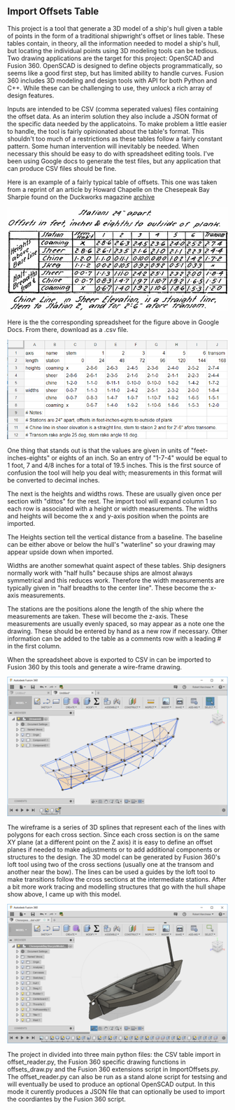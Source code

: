 ## Import Offsets Table

This project is a tool that generate a 3D model of a ship's hull given a table of points in the form of a traditional shipwright's offset or lines table. These tables contain, in theory, all the information needed to model a ship's hull, but locating the individual points using 3D modeling tools can be tedious. Two drawing applications are the target for this project: OpenSCAD and Fusion 360. OpenSCAD is designed to define objects programmatically, so seems like a good first step, but has limited ability to handle curves. Fusion 360 includes 3D modeling and design tools with API for both Python and C++. While these can be challenging to use, they unlock a rich array of design features.

Inputs are intended to be CSV (comma seperated values) files containing the offset data. As an interim solution they also include a JSON format of the specific data needed by the applicatoins. To make problem a little easier to handle, the tool is fairly opinionated about the table's format. This shouldn't too much of a restrictions as these tables follow a fairly constant pattern. Some human intervention will inevitably be needed. When necessary this should be easy to do with spreadsheet editing tools. I've been using Google docs to generate the test files, but any application that can produce CSV files should be fine.

Here is an example of a fairly typical table of offsets. This one was taken from a reprint of an article by Howard Chapelle on the Chesepeak Bay Sharpie found on the Duckworks magazine [archive](https://www.duckworksmagazine.com/04/s/articles/chapelle/index.htm)

![Chesapeake Bay Sharpie Spreadsheet][sharpie_offsets_original]

[sharpie_offsets_original]: https://github.com/bobm123/LinesTable/blob/master/images/ChesapeakeBaySharpie.png

Here is the the corresponding spreadsheet for the figure above in Google Docs. From there, download as a .csv file.

![Chesapeake Bay Sharpie Spreadsheet][sharpie_offsets]

[sharpie_offsets]: https://github.com/bobm123/LinesTable/blob/master/images/sharpie-gdocs-screenshop.png

One thing that stands out is that the values are given in units of "feet-inches-eights" or eights of an inch. So an entry of "1-7-4" would be equal to 1 foot, 7 and 4/8 inches for a total of 19.5 inches. This is the first source of confusion the tool will help you deal with; measurements in this format will be converted to decimal inches.

The next is the heights and widths rows. These are usually given once per section with "dittos" for the rest. The import tool will expand column 1 so each row is associated with a height or width measurements. The widths and heights will become the x and y-axis position when the points are imported.

The Heights section tell the vertical distance from a baseline. The baseline can be either above or below the hull's "waterline" so your drawing may appear upside down when imported. 

Widths are another somewhat quaint aspect of these tables. Ship designers normally work with "half hulls" because ships are almost always symmetrical and this reduces work. Therefore the width measurements are typically given in "half breadths to the center line".  These become the x-axis measurements.

The stations are the positions alone the length of the ship where the measurements are taken. These will become the z-axis. These measurements are usually evenly spaced, so may appear as a note one the drawing. These should be entered by hand as a new row if necessary. Other information can be added to the table as a comments row with a leading # in the first column.

When the spreadsheet above is exported to CSV in can be imported to Fusion 360 by this tools and generate a wire-frame drawing.

![Chesapeake Bay Sharpie wireframe][sharpie]

[sharpie]: https://github.com/bobm123/LinesTable/blob/master/images/sharpie-f360-screenshop.png

The wireframe is a series of 3D splines that represent each of the lines with polygons for each cross section. Since each cross section is on the same XY plane (at a different point on the Z axis) it is easy to define an offset planes if needed to make adjustments or to add additional  components or structures to the design. The 3D model can be generated by Fusion 360's loft tool using two of the cross sections (usually one at the transom and another near the bow). The lines can be used a guides by the loft tool to make transitions follow the cross sections at the intermediate stations. After a bit more work tracing and modelling structures that go with the hull shape show above, I came up with this model.

![Chesapeake Bay Sharpie model][sharpie_model]

[sharpie_model]: https://github.com/bobm123/LinesTable/blob/master/images/sharpie-model-f360-screenshop.png

The project in divided into three main python files: the CSV table import in offset_reader.py, the Fusion 360 specific drawing functions in offsets_draw.py and the Fusion 360 extensions script in ImportOffsets.py. The offset_reader.py can also be run as a stand alone script for testsing and will eventually be used to produce an optional OpenSCAD output. In this mode it curently produces a JSON file that can optionally be used to import the coordiantes by the Fusion 360 script.


